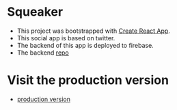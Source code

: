 # Squeaker

- This project was bootstrapped with [Create React App](https://github.com/facebook/create-react-app).
- This social app is based on twitter.
- The backend of this app is deployed to firebase.
- The backend [repo](https://github.com/winstonknippenberg/Squeaker-Backend)

# Visit the production version

- [production version](https://squeaker-app.web.app/)
